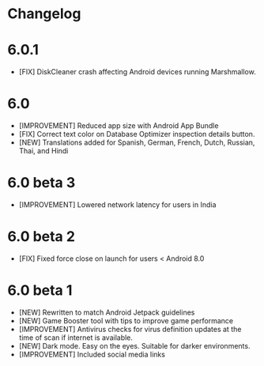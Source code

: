# Changelog

# 6.0.1

- [FIX] DiskCleaner crash affecting Android devices running Marshmallow.

# 6.0

- [IMPROVEMENT] Reduced app size with Android App Bundle
- [FIX] Correct text color on Database Optimizer inspection details button.
- [NEW] Translations added for Spanish, German, French, Dutch, Russian, Thai, and Hindi

# 6.0 beta 3

- [IMPROVEMENT] Lowered network latency for users in India

# 6.0 beta 2

- [FIX] Fixed force close on launch for users < Android 8.0

# 6.0 beta 1

- [NEW] Rewritten to match Android Jetpack guidelines
- [NEW] Game Booster tool with tips to improve game performance
- [IMPROVEMENT] Antivirus checks for virus definition updates at the time of scan if internet is available.
- [NEW] Dark mode. Easy on the eyes. Suitable for darker environments.
- [IMPROVEMENT] Included social media links